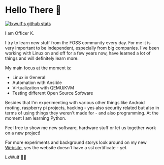 # Hello There 👋

[![lxwulf's github stats](https://github-readme-stats.vercel.app/api?username=lxwulf&show_icons=true&theme=synthwave)](https://github.com/lxwulf/)

I am Officer K.

I try to learn new stuff from the FOSS community every day. For me it is very important to be independent, especially from big companies.
I've been working with Linux on and off for a few years now, have learned a lot of things and will definitely learn more.

My main focus at the moment is:

- Linux in General
- Automation with Ansible
- Virtualization with QEMU/KVM
- Testing different Open Source Software

Besides that I'm experimenting with various other things like Android rooting, raspberry pi projects, hacking - yes also security related but also in terms of using things they weren't made for - and also programming. At the moment I am learning Python.

Feel free to show me new software, hardware stuff or let us together work on a new project!

For more experiments and background storys look around on my new [Website](http://cloudwulf.cf/about/), yes the website doesn't have a ssl certificate - yet.

LxWulf 🐧🐺
